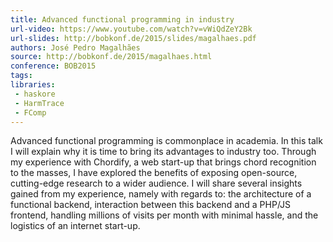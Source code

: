 ```yaml
---
title: Advanced functional programming in industry
url-video: https://www.youtube.com/watch?v=vWiQdZeY2Bk
url-slides: http://bobkonf.de/2015/slides/magalhaes.pdf
authors: José Pedro Magalhães
source: http://bobkonf.de/2015/magalhaes.html
conference: BOB2015
tags:
libraries:
 - haskore
 - HarmTrace
 - FComp
---
```


Advanced functional programming is commonplace in academia. In this talk I will explain why it is time to bring its advantages to industry too. Through my experience with Chordify, a web start-up that brings chord recognition to the masses, I have explored the benefits of exposing open-source, cutting-edge research to a wider audience. I will share several insights gained from my experience, namely with regards to: the architecture of a functional backend, interaction between this backend and a PHP/JS frontend, handling millions of visits per month with minimal hassle, and the logistics of an internet start-up.
